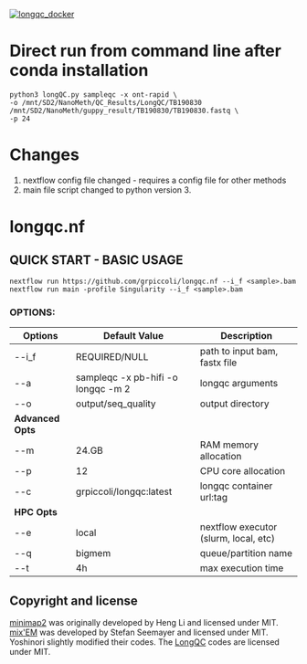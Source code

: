 [![longqc_docker](https://github.com/JD2112/longqc.nf/actions/workflows/docker-image.yml/badge.svg)](https://github.com/JD2112/longqc.nf/actions/workflows/docker-image.yml)
# Direct run from command line after conda installation
```
python3 longQC.py sampleqc -x ont-rapid \
-o /mnt/SD2/NanoMeth/QC_Results/LongQC/TB190830 /mnt/SD2/NanoMeth/guppy_result/TB190830/TB190830.fastq \
-p 24
```
# Changes
1. nextflow config file changed - requires a config file for other methods
2. main file script changed to python version 3.

# <Original README from grpiccoli>
# longqc.nf

## QUICK START - BASIC USAGE
```
nextflow run https://github.com/grpiccoli/longqc.nf --i_f <sample>.bam
nextflow run main -profile Singularity --i_f <sample>.bam
```

### OPTIONS:

| Options       | Default Value                      | Description
| ------------- | ---------------------------------- | ---------------------------------------
| --i_f         | REQUIRED/NULL                      | path to input bam, fastx file  
| --a           | sampleqc -x pb-hifi -o longqc -m 2 | longqc arguments  
| --o           | output/seq_quality                 | output directory    
| **Advanced Opts** |                         |
| --m           | 24.GB                   | RAM memory allocation  
| --p           | 12                      | CPU core allocation  
| --c           | grpiccoli/longqc:latest | longqc container url:tag
| **HPC Opts**      |                         |
| --e           | local                   | nextflow executor (slurm, local, etc)  
| --q           | bigmem                  | queue/partition name  
| --t           | 4h                      | max execution time  

## Copyright and license
[minimap2](https://github.com/lh3/minimap2) was originally developed by Heng Li and licensed under MIT. [mix'EM](https://github.com/sseemayer/mixem) was developed by Stefan Seemayer and licensed under MIT. Yoshinori slightly modified their codes.
The [LongQC](https://github.com/yfukasawa/LongQC) codes are licensed under MIT.
